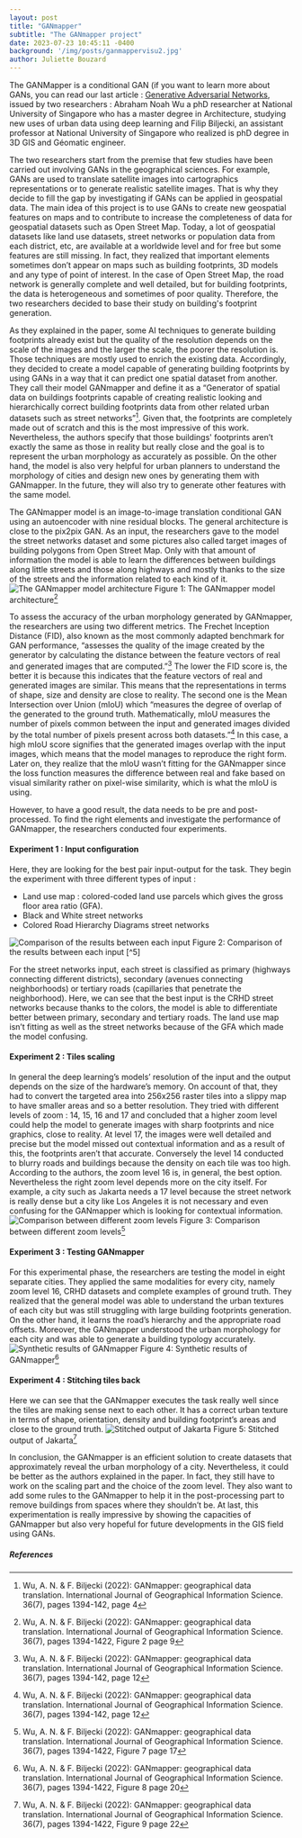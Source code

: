 ```yaml
---
layout: post
title: "GANmapper"
subtitle: "The GANmapper project"
date: 2023-07-23 10:45:11 -0400
background: '/img/posts/ganmappervisu2.jpg'
author: Juliette Bouzard
---
```


The GANMapper is a conditional GAN (if you want to learn more about GANs, you can read our last article : [Generative Adversarial Networks](https://jp-hecht.github.io/GANmapper-Project/2023/03/03/generativeadversarialnetworks.html), issued by two researchers : Abraham Noah Wu a phD researcher at National University of Singapore who has a master degree in Architecture, studying new uses of urban data using deep learning and Filip Biljecki, an assistant professor at National University of Singapore who realized is phD degree in 3D GIS and Géomatic engineer.

The two researchers start from the premise that few studies have been carried out involving GANs in the geographical sciences. For example, GANs are used to translate satellite images into cartographics representations or to generate realistic satellite images. That is why they decide to fill the gap by investigating if GANs can be applied in geospatial data. The main idea of this project is to use GANs to create new geospatial features on maps and to contribute to increase the completeness of data for geospatial datasets such as Open Street Map. Today, a lot of geospatial datasets like land use datasets, street networks or population data from each district, etc, are available at a worldwide level and for free but some features are still missing. In fact, they realized that important elements sometimes don’t appear on maps such as building footprints, 3D models and any type of point of interest. In the case of Open Street Map, the road network is generally complete and well detailed, but for building footprints, the data is heterogeneous and sometimes of poor quality. Therefore, the two researchers decided to base their study on building's footprint generation.

As they explained in the paper, some AI techniques to generate building footprints already exist but the quality of the resolution depends on the scale of the images and the larger the scale, the poorer the resolution is. Those techniques are mostly used to enrich the existing data. Accordingly, they decided to create a model capable of generating building footprints by using GANs in a way that it can predict one spatial dataset from another. They call their model GANmapper and define it as a “Generator of spatial data on buildings footprints capable of creating realistic looking and hierarchically correct building footprints data from other related urban datasets such as street networks”[^1]. Given that, the footprints are completely made out of scratch and this is the most impressive of this work. Nevertheless, the authors specify that those buildings' footprints aren’t exactly the same as those in reality but really close and the goal is to represent the urban morphology as accurately as possible. On the other hand, the model is also very helpful for urban planners to understand the morphology of cities and design new ones by generating them with GANmapper. In the future, they will also try to generate other features with the same model.

The GANmapper model is an image-to-image translation conditional GAN using an autoencoder with nine residual blocks. The general architecture is close to the pix2pix GAN. As an input, the researchers gave to the model the street networks dataset and some pictures also called target images of building polygons from Open Street Map. Only with that amount of information the model is able to learn the differences between buildings along little streets and those along highways and mostly thanks to the size of the streets and the information related to each kind of it. 
<img class='img-fluid' src='/GANmapper-Project/img/posts/ganmappervisu5.1.png' alt='The GANmapper model architecture'>
<span class='caption text-muted'>Figure 1: The GANmapper model architecture[^2]</span>

To assess the accuracy of the urban morphology generated by GANmapper, the researchers are using two different metrics. The Frechet Inception Distance (FID), also known as the most commonly adapted benchmark for GAN performance, “assesses the quality of the image created by the generator by calculating the distance between the feature vectors of real and generated images that are computed.”[^3] The lower the FID score is, the better it is because this indicates that the feature vectors of real and generated images are similar. This means that the representations in terms of shape, size and density are close to reality.
The second one is the Mean Intersection over Union (mIoU) which “measures the degree of overlap of the generated to the ground truth. Mathematically, mIoU measures the number of pixels common between the input and generated images divided by the total number of pixels present across both datasets.”[^4] In this case, a high mIoU score signifies that the generated images overlap with the input images, which means that the model manages to reproduce the right form. Later on, they realize that the mIoU wasn’t fitting for the GANmapper since the loss function measures the difference between real and fake based on visual similarity rather on pixel-wise similarity, which is what the mIoU is using.

However, to have a good result, the data needs to be pre and post-processed. To find the right elements and investigate the performance of GANmapper, the researchers conducted four experiments.

#### Experiment 1 : Input configuration 
Here, they are looking for the best pair input-output for the task. They begin the experiment with three different types of input : 
* Land use map : colored-coded land use parcels which gives the gross floor area ratio (GFA). 
* Black and White street networks
* Colored Road Hierarchy Diagrams street networks
<img class='img-fluid' src='/GANmapper-Project/img/posts/ganmappervisu6.png' alt='Comparison of the results between each input'>
<span class='caption text-muted'>Figure 2: Comparison of the results between each input [^5]</span>

For the street networks input, each street is classified as primary (highways connecting different districts), secondary (avenues connecting neighborhoods) or tertiary roads (capillaries that penetrate the neighborhood). Here, we can see that the best input is the CRHD street networks because thanks to the colors, the model is able to differentiate better between primary, secondary and tertiary roads. The land use map isn’t fitting as well as the street networks because of the GFA which made the model confusing.

#### Experiment 2 : Tiles scaling
In general the deep learning’s models’ resolution of the input and the output depends on the size of the hardware’s memory. On account of that, they had to convert the targeted area into 256x256 raster tiles into a slippy map to have smaller areas and so a better resolution. They tried with different levels of zoom : 14, 15, 16 and 17 and concluded that a higher zoom level could help the model to generate images with sharp footprints and nice graphics, close to reality. At level 17, the images were well detailed and precise but the model missed out contextual information and as a result of this, the footprints aren’t that accurate. Conversely the level 14 conducted to blurry roads and buildings because the density on each tile was too high. According to the authors, the zoom level 16 is, in general, the best option. Nevertheless the right zoom level depends more on the city itself. For example, a city such as Jakarta needs a 17 level because the street network is really dense but a city like Los Angeles it is not necessary and even confusing for the GANmapper which is looking for contextual information.
<img class='img-fluid' src='/GANmapper-Project/img/posts/ganmappervisu7.png' alt='Comparison between different zoom levels'>
<span class='caption text-muted'>Figure 3: Comparison between different zoom levels[^6]</span>

#### Experiment 3 : Testing GANmapper
For this experimental phase, the researchers are testing the model in eight separate cities. They applied the same modalities for every city, namely zoom level 16, CRHD datasets and complete examples of ground truth. They realized that the general model was able to understand the urban textures of each city but was still struggling with large building footprints generation. On the other hand, it learns the road’s hierarchy and the appropriate road offsets. Moreover, the GANmapper understood the urban morphology for each city and was able to generate a building typology accurately.
<img class='img-fluid' src='/GANmapper-Project/img/posts/ganmappervisu8.png' alt='Synthetic results of GANmapper'>
<span class='caption text-muted'>Figure 4: Synthetic results of GANmapper[^7]</span>

#### Experiment 4 : Stitching tiles back
Here we can see that the GANmapper executes the task really well since the tiles are making sense next to each other. It has a correct urban texture in terms of shape, orientation, density and building footprint’s areas and close to the ground truth.
<img class='img-fluid' src='/GANmapper-Project/img/posts/ganmappervisu10.png' alt='Stitched output of Jakarta'>
<span class='caption text-muted'>Figure 5: Stitched output of Jakarta[^8]</span>


In conclusion, the GANmapper is an efficient solution to create datasets that approximately reveal the urban morphology of a city. Nevertheless, it could be better as the authors explained in the paper. In fact, they still have to work on the scaling part and the choice of the zoom level. They also want to add some rules to the GANmapper to help it in the post-processing part to remove buildings from spaces where they shouldn’t be. At last, this experimentation is really impressive by showing the capacities of GANmapper but also very hopeful for future developments in the GIS field using GANs.


##### References 
[^1]: Wu, A. N. & F. Biljecki (2022): GANmapper: geographical data translation. International Journal of Geographical Information Science. 36(7), pages 1394-142, page 4
[^2]: Wu, A. N. & F. Biljecki (2022): GANmapper: geographical data translation. International Journal of Geographical Information Science. 36(7), pages 1394-1422, Figure 2 page 9
[^3]: Wu, A. N. & F. Biljecki (2022): GANmapper: geographical data translation. International Journal of Geographical Information Science. 36(7), pages 1394-142, page 12
[^4]: Wu, A. N. & F. Biljecki (2022): GANmapper: geographical data translation. International Journal of Geographical Information Science. 36(7), pages 1394-142, page 12
[^5]: Wu, A. N. & F. Biljecki (2022): GANmapper: geographical data translation. International Journal of Geographical Information Science. 36(7), pages 1394-1422, Figure 5 page 14
[^6]: Wu, A. N. & F. Biljecki (2022): GANmapper: geographical data translation. International Journal of Geographical Information Science. 36(7), pages 1394-1422, Figure 7 page 17
[^7]: Wu, A. N. & F. Biljecki (2022): GANmapper: geographical data translation. International Journal of Geographical Information Science. 36(7), pages 1394-1422, Figure 8 page 20
[^8]: Wu, A. N. & F. Biljecki (2022): GANmapper: geographical data translation. International Journal of Geographical Information Science. 36(7), pages 1394-1422, Figure 9 page 22
